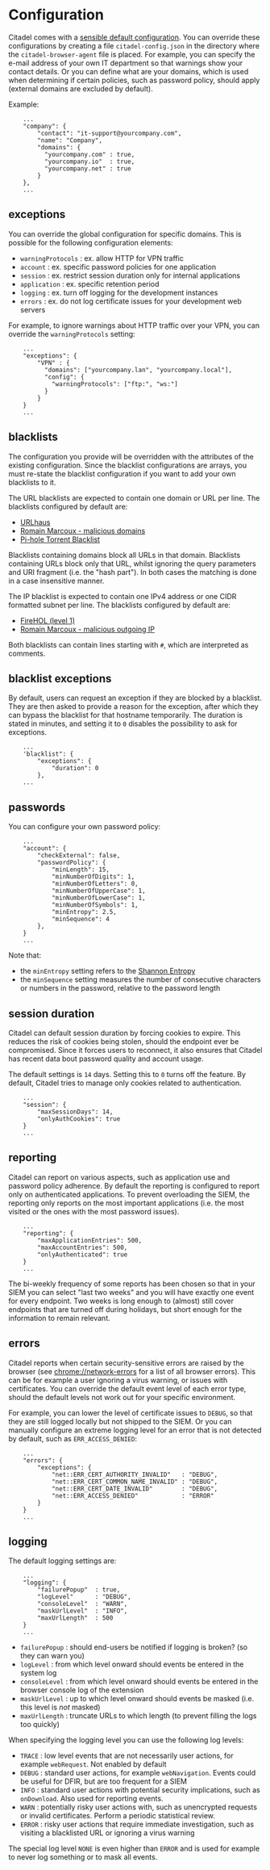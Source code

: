 # Configuration
Citadel comes with a [sensible default configuration](/config.js). You can override these configurations by creating a file `citadel-config.json` in the directory where the `citadel-browser-agent` file is placed. For example, you can specify the e-mail address of your own IT department so that warnings show your contact details. Or you can define what are your domains, which is used when determining if certain policies, such as password policy, should apply (external domains are excluded by default).

Example:

```
    ...
    "company": {
        "contact": "it-support@yourcompany.com",
        "name": "Company",
        "domains": {
          "yourcompany.com" : true,
          "yourcompany.io"  : true,
          "yourcompany.net" : true
        }
    },
    ...
```

## exceptions
You can override the global configuration for specific domains. This is possible for the following configuration elements:
* `warningProtocols` : ex. allow HTTP for VPN traffic
* `account` : ex. specific password policies for one application
* `session` : ex. restrict session duration only for internal applications
* `application` : ex. specific retention period
* `logging` : ex. turn off logging for the development instances
* `errors` : ex. do not log certificate issues for your development web servers

For example, to ignore warnings about HTTP traffic over your VPN, you can override the `warningProtocols` setting:

```
    ...
    "exceptions": {
        "VPN" : {
          "domains": ["yourcompany.lan", "yourcompany.local"],
          "config": {
            "warningProtocols": ["ftp:", "ws:"]
          }
        }
    }
    ...
```

## blacklists
The configuration you provide will be overridden with the attributes of the existing configuration. Since the blacklist configurations are arrays, you must re-state the blacklist configuration if you want to add your own blacklists to it.

The URL blacklists are expected to contain one domain or URL per line. The blacklists configured by default are:
* [URLhaus](https://urlhaus.abuse.ch/)
* [Romain Marcoux - malicious domains](https://github.com/romainmarcoux/malicious-domains)
* [Pi-hole Torrent Blacklist](https://github.com/sakib-m/Pi-hole-Torrent-Blocklist)

Blacklists containing domains block all URLs in that domain. Blacklists containing URLs block only that URL, whilst ignoring the query parameters and URI fragment (i.e. the "hash part"). In both cases the matching is done in a case insensitive manner.

The IP blacklist is expected to contain one IPv4 address or one CIDR formatted subnet per line. The blacklists configured by default are:
* [FireHOL (level 1)](https://iplists.firehol.org/?ipset=firehol_level1)
* [Romain Marcoux - malicious outgoing IP](https://github.com/romainmarcoux/malicious-outgoing-ip)

Both blacklists can contain lines starting with `#`, which are interpreted as comments.

## blacklist exceptions
By default, users can request an exception if they are blocked by a blacklist. They are then asked to provide a reason for the exception, after which they can bypass the blacklist for that hostname temporarily. The duration is stated in minutes, and setting it to `0` disables the possibility to ask for exceptions.

```
    ...
    'blacklist": {
        "exceptions": {
            "duration": 0
        },
    ...
```

## passwords
You can configure your own password policy: 

```
    ...
    "account": {
        "checkExternal": false,
        "passwordPolicy": {
            "minLength": 15,
            "minNumberOfDigits": 1,
            "minNumberOfLetters": 0,
            "minNumberOfUpperCase": 1,
            "minNumberOfLowerCase": 1,
            "minNumberOfSymbols": 1,
            "minEntropy": 2.5,
            "minSequence": 4
        },
    }
    ...
```

Note that:
* the `minEntropy` setting refers to the [Shannon Entropy](https://en.wikipedia.org/wiki/Entropy_(information_theory))
* the `minSequence` setting measures the number of consecutive characters or numbers in the password, relative to the password length

## session duration
Citadel can default session duration by forcing cookies to expire. This reduces the risk of cookies being stolen, should the endpoint ever be compromised. Since it forces users to reconnect, it also ensures that Citadel has recent data bout password quality and account usage.

The default settings is `14` days. Setting this to `0` turns off the feature. By default, Citadel tries to manage only cookies related to authentication.

```
    ...
    "session": {
        "maxSessionDays": 14,
        "onlyAuthCookies": true
    }
    ...
```

## reporting
Citadel can report on various aspects, such as application use and password policy adherence. By default the reporting is configured to report only on authenticated applications. To prevent overloading the SIEM, the reporting only reports on the most important applications (i.e. the most visited or the ones with the most password issues).

```
    ...
    "reporting": {
        "maxApplicationEntries": 500,
        "maxAccountEntries": 500,
        "onlyAuthenticated": true
    }
    ...
```

The bi-weekly frequency of some reports has been chosen so that in your SIEM you can select "last two weeks" and you will have exactly one event for every endpoint. Two weeks is long enough to (almost) still cover endpoints that are turned off during holidays, but short enough for the information to remain relevant.

## errors
Citadel reports when certain security-sensitive errors are raised by the browser (see [chrome://network-errors](chrome://network-errors) for a list of all browser errors). This can be for example a user ignoring a virus warning, or issues with certificates. You can override the default event level of each error type, should the default levels not work out for your specific environment.

For example, you can lower the level of certificate issues to `DEBUG`, so that they are still logged locally but not shipped to the SIEM. Or you can manually configure an extreme logging level for an error that is not detected by default, such as `ERR_ACCESS_DENIED`:

```
    ...
    "errors": {
        "exceptions": {
            "net::ERR_CERT_AUTHORITY_INVALID"   : "DEBUG",
            "net::ERR_CERT_COMMON_NAME_INVALID" : "DEBUG",
            "net::ERR_CERT_DATE_INVALID"        : "DEBUG",
            "net::ERR_ACCESS_DENIED"            : "ERROR"
        }
    }
    ...
```

## logging
The default logging settings are:

```
    ...
    "logging": {
        "failurePopup"  : true,
        "logLevel"      : "DEBUG",
        "consoleLevel"  : "WARN",
        "maskUrlLevel"  : "INFO",
        "maxUrlLength"  : 500
    }
    ...
```
* `failurePopup` : should end-users be notified if logging is broken? (so they can warn you)
* `logLevel` : from which level onward should events be entered in the system log
* `consoleLevel` : from which level onward should events be entered in the browser console log of the extension
* `maskUrlLevel` : up to which level onward should events be masked (i.e. this level is *not* masked)
* `maxUrlLength` : truncate URLs to which length (to prevent filling the logs too quickly)

When specifying the logging level you can use the following log levels:
* `TRACE` : low level events that are not necessarily user actions, for example `webRequest`. Not enabled by default
* `DEBUG` : standard user actions, for example `webNavigation`. Events could be useful for DFIR, but are too frequent for a SIEM
* `INFO` : standard user actions with potential security implications, such as `onDownload`. Also used for reporting events.
* `WARN` : potentially risky user actions with, such as unencrypted requests or invalid certificates. Perform a periodic statistical review.
* `ERROR` : risky user actions that require immediate investigation, such as visiting a blacklisted URL or ignoring a virus warning

The special log level `NONE` is even higher than `ERROR` and is used for example to never log something or to mask all events.